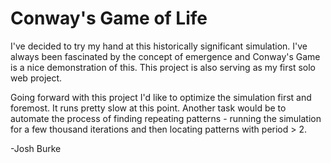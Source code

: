 
# Conway's Game of Life
I've decided to try my hand at this historically significant simulation. I've always been fascinated by the concept of emergence and Conway's Game is a nice demonstration of this.
This project is also serving as my first solo web project.

Going forward with this project I'd like to optimize the simulation first and foremost. It runs pretty slow at this point. Another task would be to automate the process of finding repeating patterns - running the simulation for a few thousand iterations and then locating patterns with period > 2.

-Josh Burke
